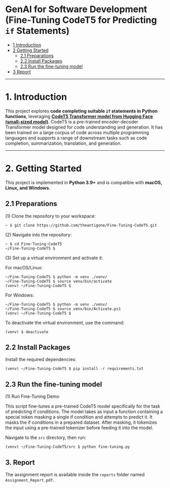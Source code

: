 # GenAI for Software Development (Fine-Tuning CodeT5 for Predicting ``if`` Statements)

* [1 Introduction](#1-introduction)  
* [2 Getting Started](#2-getting-started)  
  * [2.1 Preparations](#21-preparations)  
  * [2.2 Install Packages](#22-install-packages)  
  * [2.3 Run the fine-tuning model](#23-run-the-fine-tuning-model)  
* [3 Report](#3-report)  

---

# **1. Introduction**  
This project explores **code completing suitable ``if`` statements in Python functions**, leveraging **[CodeT5 Transformer model from Hugging Face (small-sized model)](https://huggingface.co/Salesforce/codet5-small)**. CodeT5 is a pre-trained encoder-decoder Transformer model designed for code understanding and generation. It has been trained on a large corpus of code across multiple programming languages and supports a range of downstream tasks such as code completion, summarization, translation, and generation.

---

# **2. Getting Started**  

This project is implemented in **Python 3.9+** and is compatible with **macOS, Linux, and Windows**.  

## **2.1 Preparations**  

(1) Clone the repository to your workspace:  
```shell
~ $ git clone https://github.com/theantigone/Fine-Tuning-CodeT5.git
```
(2) Navigate into the repository:
```shell
~ $ cd Fine-Tuning-CodeT5
~/Fine-Tuning-CodeT5 $
```
(3) Set up a virtual environment and activate it:

For macOS/Linux:
```shell
~/Fine-Tuning-CodeT5 $ python -m venv ./venv/
~/Fine-Tuning-CodeT5 $ source venv/bin/activate
(venv) ~/Fine-Tuning-CodeT5 $ 
```

For Windows:
```shell
~/Fine-Tuning-CodeT5 $ python -m venv ./venv/
~/Fine-Tuning-CodeT5 $ source venv/bin/Activate.ps1
(venv) ~/Fine-Tuning-CodeT5 $
```

To deactivate the virtual environment, use the command:
```shell
(venv) $ deactivate
```

## **2.2 Install Packages**

Install the required dependencies:
```shell
(venv) ~/Fine-Tuning-CodeT5 $ pip install -r requirements.txt
```
## **2.3 Run the fine-tuning model**

(1) Run Fine-Tuning Demo

This script fine-tunes a pre-trained CodeT5 model specifically for the task of predicting if
conditions. The model takes as input a function containing a special token masking a single if condition
and attempts to predict it. It masks the if conditions in a prepared dataset.
After masking, it tokenizes the input using a pre-trained tokenizer before feeding it into the
model.

Navigate to the ```src``` directory, then run:
```shell
(venv) ~/Fine-Tuning-CodeT5/src $ python fine-tuning.py
```

## 3. Report

The assignment report is available inside the ``reports`` folder named ``Assignment_Report.pdf``.



